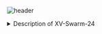 ![header](https://capsule-render.vercel.app/api?type=waving&text=XV-Swarm-2024&ccolor=blue&animation=fadeIn&color=gradient&fontColor=ffffff)
<details>  
    <summary>Description of XV-Swarm-24</summary>
        The objective of this class was to create and program swarm drones ourselves. For the first few weeks of class we built the drones with m
</details>
